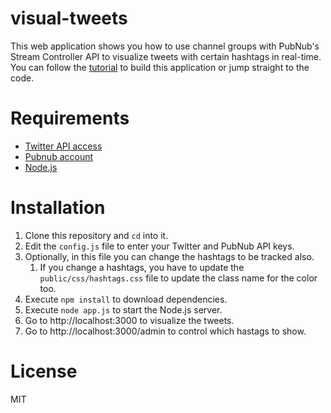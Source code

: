 # visual-tweets
This web application shows you how to use channel groups with PubNub's Stream Controller API to visualize tweets with certain hashtags in real-time. You can follow the [tutorial](http://tutorials.pluralsight.com/interesting-apis/visualizing-tweets-with-pubnub-s-stream-controller-and-css3-animations) to build this application or jump straight to the code.

# Requirements

- [Twitter API access](https://dev.twitter.com/apps/new)
- [Pubnub account](https://admin.pubnub.com/#/register)
- [Node.js](https://nodejs.org/en/download/)

# Installation
1. Clone this repository and `cd` into it.
2. Edit the `config.js` file to enter your Twitter and PubNub API keys.
3. Optionally, in this file you can change the hashtags to be tracked also.
    1. If you change a hashtags, you have to update the `public/css/hashtags.css` file to update the class name for the color too.
4. Execute `npm install` to download dependencies.
5. Execute `node app.js` to start the Node.js server.
6. Go to http://localhost:3000 to visualize the tweets.
7. Go to http://localhost:3000/admin to control which hastags to show. 

# License
MIT